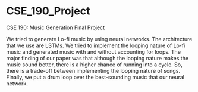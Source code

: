 # CSE_190_Project
CSE 190: Music Generation Final Project

We tried to generate Lo-fi music by using neural networks. The
architecture that we use are LSTMs. We tried to implement the looping nature of
Lo-fi music and generated music with and without accounting for loops. The major
finding of our paper was that although the looping nature makes the music sound
better, there is a higher chance of running into a cycle. So, there is a trade-off
between implementing the looping nature of songs. Finally, we put a drum loop
over the best-sounding music that our neural network.
